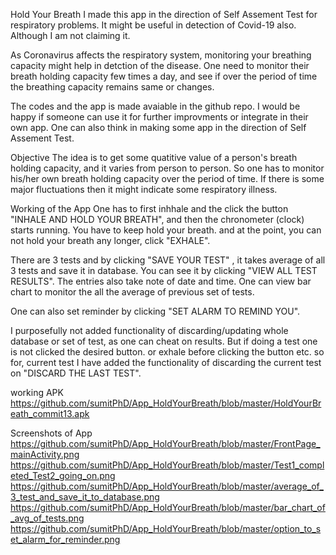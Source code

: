 Hold Your Breath 
I made this app in the direction of Self Assement Test for respiratory problems.
It might be useful in detection of Covid-19 also. Although I am not claiming it.

As Coronavirus affects the respiratory system, monitoring your breathing capacity might help
in detction of the disease. One need to monitor their breath holding capacity few times a day, 
and see if over the period of time the breathing capacity remains same or changes.

The codes and the app is made avaiable in the github repo. 
I would be happy if someone can use it for further improvments or integrate in their own app. 
One can also think in making some app in the direction of Self Assement Test.


Objective 
The idea is to get some quatitive value of a person's breath holding capacity, and it varies from person to person.
So one has to monitor his/her own breath holding capacity over the period of time. If there is some major fluctuations then it might 
indicate some respiratory illness. 

Working of the App
One has to first inhhale and the click the button "INHALE AND HOLD YOUR BREATH", and then the chronometer (clock) starts running.
You have to keep hold your breath. and at the point, you can not hold your breath any longer, click "EXHALE".

There are 3 tests and by clicking "SAVE YOUR TEST" , it takes average of all 3 tests and save it in database. You can see it by clicking
"VIEW ALL TEST RESULTS". The entries also take note of date and time.
One can view bar chart to monitor the all the average of previous set of tests.

One can also set reminder by clicking "SET ALARM TO REMIND YOU".

I purposefully not added functionality of discarding/updating whole database or set of test, as one can cheat on results.
But if doing a test one is not clicked the desired button. or exhale before clicking the button etc. so for, current test I have added
the functionality of discarding the current test on "DISCARD THE LAST TEST".


working APK
https://github.com/sumitPhD/App_HoldYourBreath/blob/master/HoldYourBreath_commit13.apk

Screenshots of App
https://github.com/sumitPhD/App_HoldYourBreath/blob/master/FrontPage_mainActivity.png
https://github.com/sumitPhD/App_HoldYourBreath/blob/master/Test1_completed_Test2_going_on.png
https://github.com/sumitPhD/App_HoldYourBreath/blob/master/average_of_3_test_and_save_it_to_database.png
https://github.com/sumitPhD/App_HoldYourBreath/blob/master/bar_chart_of_avg_of_tests.png
https://github.com/sumitPhD/App_HoldYourBreath/blob/master/option_to_set_alarm_for_reminder.png
